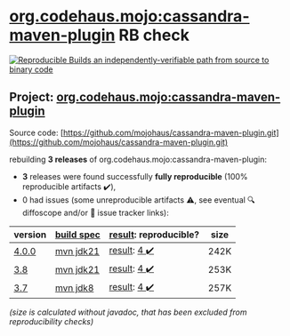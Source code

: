 [org.codehaus.mojo:cassandra-maven-plugin](https://central.sonatype.com/artifact/org.codehaus.mojo/cassandra-maven-plugin/versions) RB check
=======

[![Reproducible Builds](https://reproducible-builds.org/images/logos/rb.svg) an independently-verifiable path from source to binary code](https://reproducible-builds.org/)

## Project: [org.codehaus.mojo:cassandra-maven-plugin](https://central.sonatype.com/artifact/org.codehaus.mojo/cassandra-maven-plugin/versions)

Source code: [https://github.com/mojohaus/cassandra-maven-plugin.git](https://github.com/mojohaus/cassandra-maven-plugin.git)

rebuilding **3 releases** of org.codehaus.mojo:cassandra-maven-plugin:
- **3** releases were found successfully **fully reproducible** (100% reproducible artifacts :heavy_check_mark:),
- 0 had issues (some unreproducible artifacts :warning:, see eventual :mag: diffoscope and/or :memo: issue tracker links):

| version | [build spec](/BUILDSPEC.md) | [result](https://reproducible-builds.org/docs/jvm/): reproducible? | size |
| -- | --------- | ------ | -- |
| [4.0.0](https://central.sonatype.com/artifact/org.codehaus.mojo/cassandra-maven-plugin/4.0.0/pom) | [mvn jdk21](cassandra-maven-plugin-4.0.0.buildspec) | [result](cassandra-maven-plugin-4.0.0.buildinfo): [4 :heavy_check_mark: ](cassandra-maven-plugin-4.0.0.buildcompare) | 242K |
| [3.8](https://central.sonatype.com/artifact/org.codehaus.mojo/cassandra-maven-plugin/3.8/pom) | [mvn jdk21](cassandra-maven-plugin-3.8.buildspec) | [result](cassandra-maven-plugin-3.8.buildinfo): [4 :heavy_check_mark: ](cassandra-maven-plugin-3.8.buildcompare) | 253K |
| [3.7](https://central.sonatype.com/artifact/org.codehaus.mojo/cassandra-maven-plugin/3.7/pom) | [mvn jdk8](cassandra-maven-plugin-3.7.buildspec) | [result](cassandra-maven-plugin-3.7.buildinfo): [4 :heavy_check_mark: ](cassandra-maven-plugin-3.7.buildcompare) | 257K |

<i>(size is calculated without javadoc, that has been excluded from reproducibility checks)</i>
